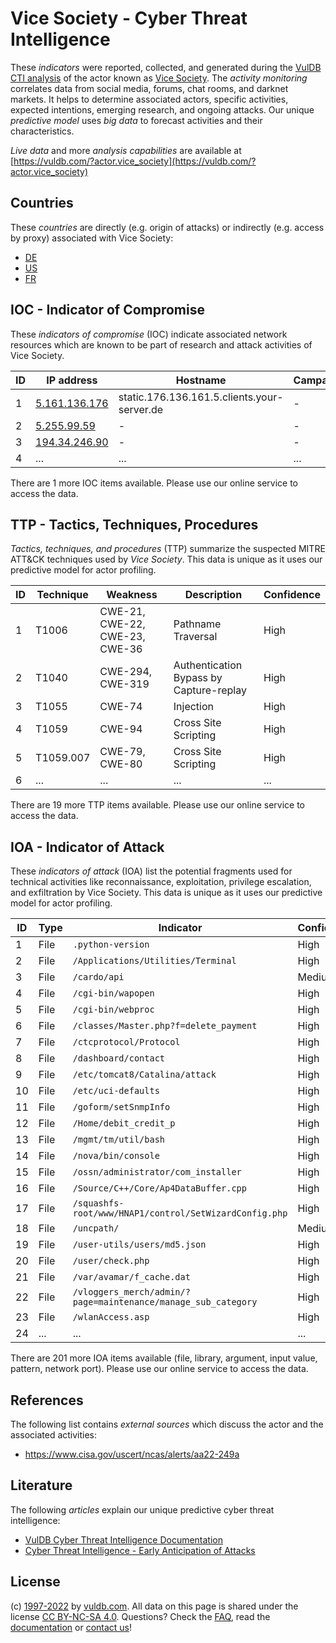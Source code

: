 # Vice Society - Cyber Threat Intelligence

These _indicators_ were reported, collected, and generated during the [VulDB CTI analysis](https://vuldb.com/?kb.cti) of the actor known as [Vice Society](https://vuldb.com/?actor.vice_society). The _activity monitoring_ correlates data from social media, forums, chat rooms, and darknet markets. It helps to determine associated actors, specific activities, expected intentions, emerging research, and ongoing attacks. Our unique _predictive model_ uses _big data_ to forecast activities and their characteristics.

_Live data_ and more _analysis capabilities_ are available at [https://vuldb.com/?actor.vice_society](https://vuldb.com/?actor.vice_society)

## Countries

These _countries_ are directly (e.g. origin of attacks) or indirectly (e.g. access by proxy) associated with Vice Society:

* [DE](https://vuldb.com/?country.de)
* [US](https://vuldb.com/?country.us)
* [FR](https://vuldb.com/?country.fr)

## IOC - Indicator of Compromise

These _indicators of compromise_ (IOC) indicate associated network resources which are known to be part of research and attack activities of Vice Society.

ID | IP address | Hostname | Campaign | Confidence
-- | ---------- | -------- | -------- | ----------
1 | [5.161.136.176](https://vuldb.com/?ip.5.161.136.176) | static.176.136.161.5.clients.your-server.de | - | High
2 | [5.255.99.59](https://vuldb.com/?ip.5.255.99.59) | - | - | High
3 | [194.34.246.90](https://vuldb.com/?ip.194.34.246.90) | - | - | High
4 | ... | ... | ... | ...

There are 1 more IOC items available. Please use our online service to access the data.

## TTP - Tactics, Techniques, Procedures

_Tactics, techniques, and procedures_ (TTP) summarize the suspected MITRE ATT&CK techniques used by _Vice Society_. This data is unique as it uses our predictive model for actor profiling.

ID | Technique | Weakness | Description | Confidence
-- | --------- | -------- | ----------- | ----------
1 | T1006 | CWE-21, CWE-22, CWE-23, CWE-36 | Pathname Traversal | High
2 | T1040 | CWE-294, CWE-319 | Authentication Bypass by Capture-replay | High
3 | T1055 | CWE-74 | Injection | High
4 | T1059 | CWE-94 | Cross Site Scripting | High
5 | T1059.007 | CWE-79, CWE-80 | Cross Site Scripting | High
6 | ... | ... | ... | ...

There are 19 more TTP items available. Please use our online service to access the data.

## IOA - Indicator of Attack

These _indicators of attack_ (IOA) list the potential fragments used for technical activities like reconnaissance, exploitation, privilege escalation, and exfiltration by Vice Society. This data is unique as it uses our predictive model for actor profiling.

ID | Type | Indicator | Confidence
-- | ---- | --------- | ----------
1 | File | `.python-version` | High
2 | File | `/Applications/Utilities/Terminal` | High
3 | File | `/cardo/api` | Medium
4 | File | `/cgi-bin/wapopen` | High
5 | File | `/cgi-bin/webproc` | High
6 | File | `/classes/Master.php?f=delete_payment` | High
7 | File | `/ctcprotocol/Protocol` | High
8 | File | `/dashboard/contact` | High
9 | File | `/etc/tomcat8/Catalina/attack` | High
10 | File | `/etc/uci-defaults` | High
11 | File | `/goform/setSnmpInfo` | High
12 | File | `/Home/debit_credit_p` | High
13 | File | `/mgmt/tm/util/bash` | High
14 | File | `/nova/bin/console` | High
15 | File | `/ossn/administrator/com_installer` | High
16 | File | `/Source/C++/Core/Ap4DataBuffer.cpp` | High
17 | File | `/squashfs-root/www/HNAP1/control/SetWizardConfig.php` | High
18 | File | `/uncpath/` | Medium
19 | File | `/user-utils/users/md5.json` | High
20 | File | `/user/check.php` | High
21 | File | `/var/avamar/f_cache.dat` | High
22 | File | `/vloggers_merch/admin/?page=maintenance/manage_sub_category` | High
23 | File | `/wlanAccess.asp` | High
24 | ... | ... | ...

There are 201 more IOA items available (file, library, argument, input value, pattern, network port). Please use our online service to access the data.

## References

The following list contains _external sources_ which discuss the actor and the associated activities:

* https://www.cisa.gov/uscert/ncas/alerts/aa22-249a

## Literature

The following _articles_ explain our unique predictive cyber threat intelligence:

* [VulDB Cyber Threat Intelligence Documentation](https://vuldb.com/?kb.cti)
* [Cyber Threat Intelligence - Early Anticipation of Attacks](https://www.scip.ch/en/?labs.20201022)

## License

(c) [1997-2022](https://vuldb.com/?kb.changelog) by [vuldb.com](https://vuldb.com/?kb.about). All data on this page is shared under the license [CC BY-NC-SA 4.0](https://creativecommons.org/licenses/by-nc-sa/4.0/). Questions? Check the [FAQ](https://vuldb.com/?kb.faq), read the [documentation](https://vuldb.com/?kb) or [contact us](https://vuldb.com/?contact)!
